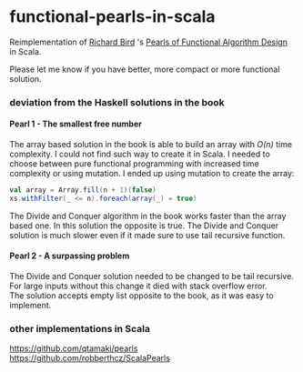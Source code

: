 # functional-pearls-in-scala

Reimplementation of
[Richard Bird](https://en.wikipedia.org/wiki/Richard_Bird_(computer_scientist)) 's
[Pearls of Functional Algorithm Design](https://www.cambridge.org/core/books/pearls-of-functional-algorithm-design/B0CF0AC5A205AF9491298684113B088F)
in Scala.

Please let me know if you have better, more compact or more functional solution.

### deviation from the Haskell solutions in the book
#### Pearl 1 - The smallest free number
The array based solution in the book is able to build an array with _O(n)_ time complexity.
I could not find such way to create it in Scala. I needed to choose between pure functional programming with
increased time complexity or using mutation. I ended up using mutation to create the array:
```scala
val array = Array.fill(n + 1)(false)
xs.withFilter(_ <= n).foreach(array(_) = true)
```
The Divide and Conquer algorithm in the book works faster than the array based one. In this solution the opposite is 
true. The Divide and Conquer solution is much slower even if it made sure to use tail recursive function. 
#### Pearl 2 - A surpassing problem
The Divide and Conquer solution needed to be changed to be tail recursive. For large inputs without this change it died
with stack overflow error.  
The solution accepts empty list opposite to the book, as it was easy to implement.

### other implementations in Scala
https://github.com/qtamaki/pearls  
https://github.com/robberthcz/ScalaPearls  